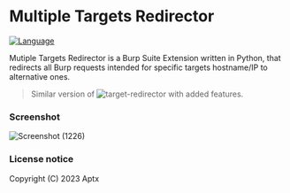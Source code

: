# Multiple Targets Redirector
[![Language](https://img.shields.io/badge/Lang-Python-blue.svg)](https://www.python.org/)

Mutiple Targets Redirector is a Burp Suite Extension written in Python, that redirects all Burp requests intended for specific targets hostname/IP to alternative ones.
> Similar version of ![target-redirector](https://github.com/bao7uo/target-redirector) with added features.

### Screenshot
![Screenshot (1226)](https://github.com/itsAptx/multiple-target-redirector/assets/62826765/9c943012-b49d-40bb-ab24-1173baca6cf5)

### License notice
Copyright (C) 2023 Aptx
